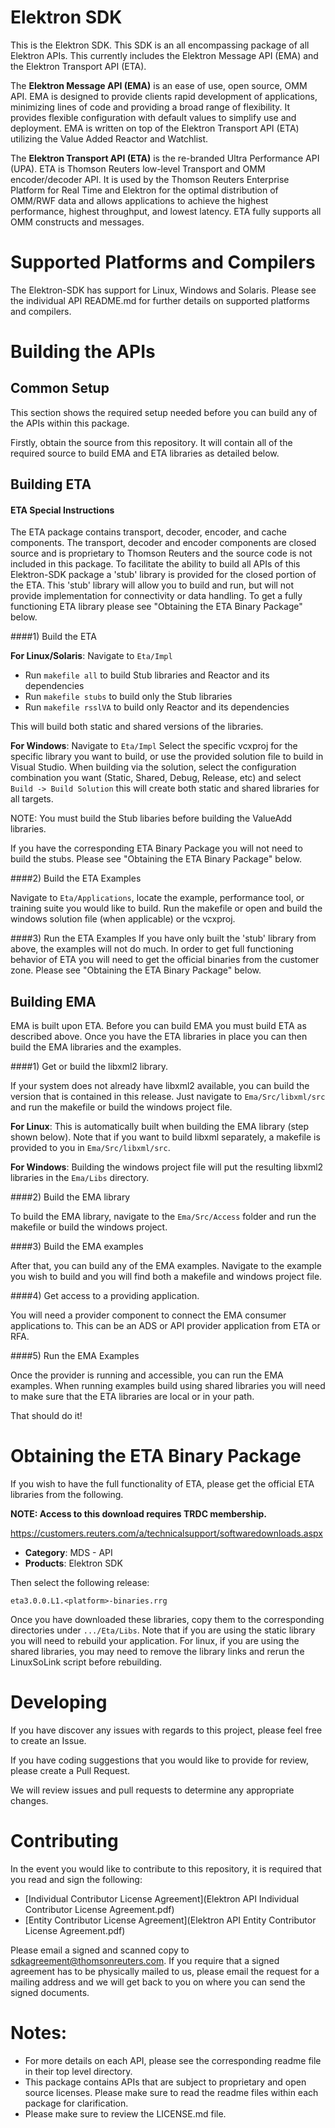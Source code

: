 # Elektron SDK
This is the Elektron SDK. This SDK is an all encompassing package of all Elektron APIs. This currently includes the Elektron Message API (EMA) and the Elektron Transport API (ETA).

The **Elektron Message API (EMA)** is an ease of use, open source, OMM API. EMA is designed to provide clients rapid development of applications, minimizing lines of code and providing a broad range of flexibility. It provides flexible configuration with default values to simplify use and deployment.  EMA is written on top of the Elektron Transport API (ETA) utilizing the Value Added Reactor and Watchlist. 

The **Elektron Transport API (ETA)** is the re-branded Ultra Performance API (UPA). ETA is Thomson Reuters low-level 
Transport and OMM encoder/decoder API.  It is used by the Thomson Reuters Enterprise Platform for Real Time and Elektron for the optimal distribution of OMM/RWF data and allows applications to achieve the highest performance, highest throughput, and lowest latency. ETA fully supports all OMM constructs and messages. 

# Supported Platforms and Compilers

The Elektron-SDK has support for Linux, Windows and Solaris.  Please see the individual API README.md for further details on supported platforms and compilers.

# Building the APIs

## Common Setup
This section shows the required setup needed before you can build any of the APIs within this package.

Firstly, obtain the source from this repository. It will contain all of the required source to build EMA and ETA libraries as detailed below.


## Building ETA

#### ETA Special Instructions
The ETA package contains transport, decoder, encoder, and cache components.  The transport, decoder and encoder components are closed source and is proprietary to Thomson Reuters and the source code is not included in this package. To facilitate the ability to build all APIs of this Elektron-SDK package a 'stub' library is provided for the closed portion of the ETA.   This 'stub' library will allow you to build and run, but will not provide implementation for connectivity or data handling. To get a fully functioning ETA library please see "Obtaining the ETA Binary Package" below.

####1) Build the ETA 

**For Linux/Solaris**:
Navigate to `Eta/Impl` 
-	Run `makefile all` to build Stub libraries and Reactor and its dependencies
-	Run `makefile stubs` to build only the Stub libraries
-	Run `makefile rsslVA` to build only Reactor and its dependencies

This will build both static and shared versions of the libraries.

**For Windows**:
Navigate to `Eta/Impl` 
Select the specific vcxproj for the specific library you want to build, or use the provided solution file to build in Visual Studio. When building via the solution, select the configuration combination you want (Static, Shared, Debug, Release, etc) and select `Build -> Build Solution` this will create both static and shared libraries for all targets. 

NOTE: You must build the Stub libaries before building the ValueAdd libraries.

If you have the corresponding ETA Binary Package you will not need to build the stubs. Please see "Obtaining the ETA Binary Package" below.


####2) Build the ETA Examples

Navigate to `Eta/Applications`, locate the example, performance tool, or training suite you would like to build. Run the makefile or open and build the windows solution file (when applicable) or the vcxproj.

####3) Run the ETA Examples
If you have only built the 'stub' library from above, the examples will not do much.  In order to get full functioning behavior of ETA you will need to get the official binaries from the customer zone. Please see "Obtaining the ETA Binary Package" below.


## Building EMA

EMA is built upon ETA.  Before you can build EMA you must build ETA as described above. Once you have the ETA libraries in place you can then build the EMA libraries and the examples.


####1) Get or build the libxml2 library.

If your system does not already have libxml2 available, you can build the version that is contained in this release. Just navigate to `Ema/Src/libxml/src` and run the makefile or build the windows project file. 

**For Linux**: 
This is automatically built when building the EMA library (step shown below).  Note that if you want to build libxml separately, a makefile is provided to you in `Ema/Src/libxml/src`.

**For Windows**:
Building the windows project file will put the resulting libxml2 libraries in the `Ema/Libs` directory.

####2) Build the EMA library

To build the EMA library, navigate to the `Ema/Src/Access` folder and run the makefile or build the windows project.  

####3) Build the EMA examples

After that, you can build any of the EMA examples. Navigate to the example you wish to build and you will find both a makefile and windows project file.

####4) Get access to a providing application. 

You will need a provider component to connect the EMA consumer applications to.  This can be an ADS or API provider application from ETA or RFA.

####5) Run the EMA Examples

Once the provider is running and accessible, you can run the EMA examples.  When running examples build using shared libraries you will need to make sure that the ETA libraries are local or in your path.

That should do it!  



# Obtaining the ETA Binary Package

If you wish to have the full functionality of ETA, please get the official ETA libraries from the following.

**NOTE: Access to this download requires TRDC membership.**

https://customers.reuters.com/a/technicalsupport/softwaredownloads.aspx

- **Category**: MDS - API
- **Products**: Elektron SDK

Then select the following release:

    eta3.0.0.L1.<platform>-binaries.rrg

Once you have downloaded these libraries, copy them to the corresponding directories under `.../Eta/Libs`.  Note that if you are using the static library you will need to rebuild your application.  For linux, if you are using the shared libraries, you may need to remove the library links and rerun the LinuxSoLink script before rebuilding.


# Developing 

If you have discover any issues with regards to this project, please feel free to create an Issue.

If you have coding suggestions that you would like to provide for review, please create a Pull Request.

We will review issues and pull requests to determine any appropriate changes.


# Contributing
In the event you would like to contribute to this repository, it is required that you read and sign the following:

- [Individual Contributor License Agreement](Elektron API Individual Contributor License Agreement.pdf)
- [Entity Contributor License Agreement](Elektron API Entity Contributor License Agreement.pdf)

Please email a signed and scanned copy to sdkagreement@thomsonreuters.com.  If you require that a signed agreement has to be physically mailed to us, please email the request for a mailing address and we will get back to you on where you can send the signed documents.


# Notes:
- For more details on each API, please see the corresponding readme file in their top level directory.
- This package contains APIs that are subject to proprietary and open source licenses.  Please make sure to read the readme files within each package for clarification.
- Please make sure to review the LICENSE.md file.
